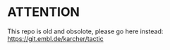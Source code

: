 # ATTENTION

This repo is old and obsolote, please go here instead: https://git.embl.de/karcher/tactic
